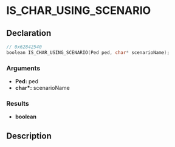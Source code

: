 # IS_CHAR_USING_SCENARIO

## Declaration
```cpp
// 0x62842540
boolean IS_CHAR_USING_SCENARIO(Ped ped, char* scenarioName);
```

### Arguments
- **Ped:** ped
- **char\*:** scenarioName

### Results
- **boolean**

## Description
